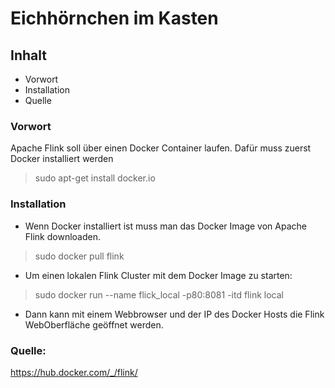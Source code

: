 # Eichhörnchen im Kasten

## Inhalt

* Vorwort
* Installation
* Quelle


### Vorwort
Apache Flink soll über einen Docker Container laufen.
Dafür muss zuerst Docker installiert werden
> sudo apt-get install docker.io

### Installation
* Wenn Docker installiert ist muss man das Docker Image von Apache Flink downloaden.
> sudo docker pull flink

* Um einen lokalen Flink Cluster mit dem Docker Image zu starten:

> sudo docker run --name flick_local -p80:8081 -itd flink local

* Dann kann mit einem Webbrowser und der IP des Docker Hosts die Flink WebOberfläche geöffnet werden.


### Quelle:
https://hub.docker.com/_/flink/

